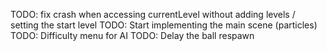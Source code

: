 TODO: fix crash when accessing currentLevel without adding levels / setting the start level
TODO: Start implementing the main scene (particles)
TODO: Difficulty menu for AI
TODO: Delay the ball respawn
